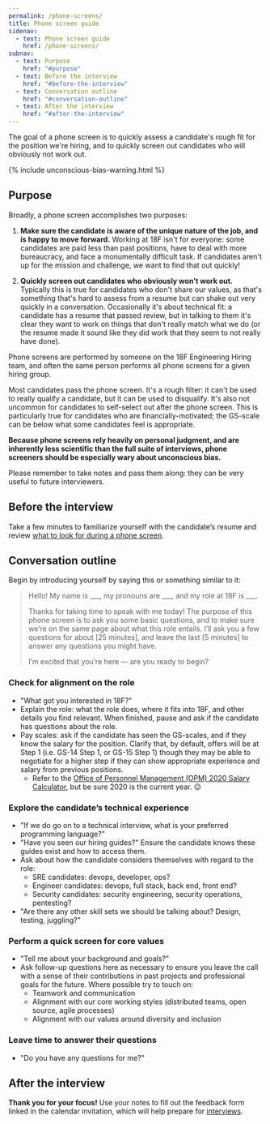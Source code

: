 ```yaml
---
permalink: /phone-screens/
title: Phone screen guide
sidenav:
  - text: Phone screen guide
    href: /phone-screens/
subnav:
  - text: Purpose
    href: "#purpose"
  - text: Before the interview
    href: "#before-the-interview"
  - text: Conversation outline
    href: "#conversation-outline"
  - text: After the interview
    href: "#after-the-interview"
---
```


The goal of a phone screen is to quickly assess a candidate's rough fit for the position we're hiring, and to quickly screen out candidates who will obviously not work out.

{% include unconscious-bias-warning.html %}

## Purpose

Broadly, a phone screen accomplishes two purposes:

1. **Make sure the candidate is aware of the unique nature of the job, and is happy to move forward.** Working at 18F isn't for everyone: some candidates are paid less than past positions, have to deal with more bureaucracy, and face a monumentally difficult task. If candidates aren't up for the mission and challenge, we want to find that out quickly!

2. **Quickly screen out candidates who obviously won't work out.** Typically this is true for candidates who don't share our values, as that's something that's hard to assess from a resume but can shake out very quickly in a conversation. Occasionally it's about technical fit: a candidate has a resume that passed review, but in talking to them it's clear they want to work on things that don't really match what we do (or the resume made it sound like they did work that they seem to not really have done).

Phone screens are performed by someone on the 18F Engineering Hiring team, and often the same person performs all phone screens for a given hiring group.

Most candidates pass the phone screen. It's a rough filter: it can't be used to really qualify a candidate, but it can be used to disqualify. It's also not uncommon for candidates to self-select out after the phone screen. This is particularly true for candidates who are financially-motivated; the GS-scale can be below what some candidates feel is appropriate.

**Because phone screens rely heavily on personal judgment, and are inherently less scientific than the full suite of interviews, phone screeners should be especially wary about unconscious bias.**

Please remember to take notes and pass them along: they can be very useful to future interviewers.

## Before the interview

Take a few minutes to familiarize yourself with the candidate’s resume and review [what to look for during a phone screen](https://docs.google.com/document/d/1La5M7YojZFEc0lvpQZ4Kc7dL8UgssBoJe3FqmmJwmK4/edit).

## Conversation outline

Begin by introducing yourself by saying this or something similar to it:

> Hello! My name is \_\_\_, my pronouns are \_\_\_, and my role at 18F is \_\_\_.
>
> Thanks for taking time to speak with me today! The purpose of this phone screen is to ask you some basic questions, and to make sure we’re on the same page about what this role entails. I’ll ask you a few questions for about [25 minutes], and leave the last [5 minutes] to answer any questions you might have.
>
> I’m excited that you’re here — are you ready to begin?

### Check for alignment on the role

- "What got you interested in 18F?"
- Explain the role: what the role does, where it fits into 18F, and other details you find relevant. When finished, pause and ask if the candidate has questions about the role.
- Pay scales: ask if the candidate has seen the GS-scales, and if they know the salary for the position. Clarify that, by default, offers will be at Step 1 (i.e. GS-14 Step 1, or GS-15 Step 1) though they may be able to negotiate for a higher step if they can show appropriate experience and salary from previous positions.
    - Refer to the [Office of Personnel Management (OPM) 2020 Salary Calculator](https://www.opm.gov/policy-data-oversight/pay-leave/salaries-wages/2020/general-schedule-gs-salary-calculator/), but be sure 2020 is the current year. 😉

### Explore the candidate’s technical experience

- "If we do go on to a technical interview, what is your preferred programming language?"
- "Have you seen our hiring guides?" Ensure the candidate knows these guides exist and how to access them.
- Ask about how the candidate considers themselves with regard to the role:
  - SRE candidates: devops, developer, ops?
  - Engineer candidates: devops, full stack, back end, front end?
  - Security candidates: security engineering, security operations, pentesting?
- "Are there any other skill sets we should be talking about? Design, testing, juggling?"

### Perform a quick screen for core values

- "Tell me about your background and goals?"
- Ask follow-up questions here as necessary to ensure you leave the call with a sense of their contributions in past projects and professional goals for the future. Where possible try to touch on:
  - Teamwork and communication
  - Alignment with our core working styles (distributed teams, open source, agile processes)
  - Alignment with our values around diversity and inclusion

### Leave time to answer their questions

- "Do you have any questions for me?"

## After the interview

**Thank you for your focus!** Use your notes to fill out the feedback form linked in the calendar invitation, which will help prepare for [interviews](/interviews/).

